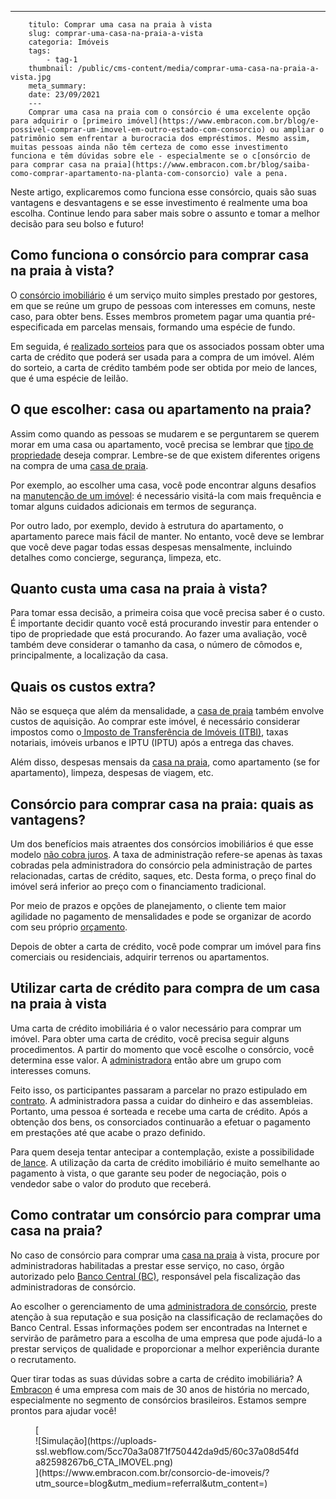 ---
        titulo: Comprar uma casa na praia à vista
        slug: comprar-uma-casa-na-praia-a-vista
        categoria: Imóveis
        tags:
            - tag-1
        thumbnail: /public/cms-content/media/comprar-uma-casa-na-praia-a-vista.jpg
        meta_summary: 
        date: 23/09/2021
        ---
        Comprar uma casa na praia com o consórcio é uma excelente opção para adquirir o [primeiro imóvel](https://www.embracon.com.br/blog/e-possivel-comprar-um-imovel-em-outro-estado-com-consorcio) ou ampliar o patrimônio sem enfrentar a burocracia dos empréstimos. Mesmo assim, muitas pessoas ainda não têm certeza de como esse investimento funciona e têm dúvidas sobre ele - especialmente se o c[onsórcio de para comprar casa na praia](https://www.embracon.com.br/blog/saiba-como-comprar-apartamento-na-planta-com-consorcio) vale a pena.

Neste artigo, explicaremos como funciona esse consórcio, quais são suas vantagens e desvantagens e se esse investimento é realmente uma boa escolha. Continue lendo para saber mais sobre o assunto e tomar a melhor decisão para seu bolso e futuro!

Como funciona o consórcio para comprar casa na praia à vista? 
--------------------------------------------------------------

O [consórcio imobiliário](https://www.embracon.com.br/blog/como-funciona-um-consorcio-de-imoveis-no-brasil) é um serviço muito simples prestado por gestores, em que se reúne um grupo de pessoas com interesses em comuns, neste caso, para obter bens. Esses membros prometem pagar uma quantia pré-especificada em parcelas mensais, formando uma espécie de fundo.

Em seguida, é [realizado sorteios](https://www.embracon.com.br/conhecaoconsorcio/como-sao-realizados-os-sorteios-nas-assembleias) para que os associados possam obter uma carta de crédito que poderá ser usada para a compra de um imóvel. Além do sorteio, a carta de crédito também pode ser obtida por meio de lances, que é uma espécie de leilão.

O que escolher: casa ou apartamento na praia? 
----------------------------------------------

Assim como quando as pessoas se mudarem e se perguntarem se querem morar em uma casa ou apartamento, você precisa se lembrar que [tipo de propriedade](https://www.embracon.com.br/blog/15-duvidas-sobre-consorcio-de-imoveis) deseja comprar. Lembre-se de que existem diferentes origens na compra de uma [casa de praia](https://www.embracon.com.br/blog/como-escolher-uma-casa-de-praia-perfeita).

Por exemplo, ao escolher uma casa, você pode encontrar alguns desafios na [manutenção de um imóvel](https://www.embracon.com.br/blog/manutencao-da-casa-como-realizar-e-qual-a-sua-importancia): é necessário visitá-la com mais frequência e tomar alguns cuidados adicionais em termos de segurança.

Por outro lado, por exemplo, devido à estrutura do apartamento, o apartamento parece mais fácil de manter. No entanto, você deve se lembrar que você deve pagar todas essas despesas mensalmente, incluindo detalhes como concierge, segurança, limpeza, etc.

Quanto custa uma casa na praia à vista? 
----------------------------------------

Para tomar essa decisão, a primeira coisa que você precisa saber é o custo. É importante decidir quanto você está procurando investir para entender o tipo de propriedade que está procurando. Ao fazer uma avaliação, você também deve considerar o tamanho da casa, o número de cômodos e, principalmente, a localização da casa.

Quais os custos extra? 
-----------------------

Não se esqueça que além da mensalidade, a [casa de praia](https://www.embracon.com.br/blog/guia-completo-para-uma-viagem-sustentavel-em-praias-paradisiacas) também envolve custos de aquisição. Ao comprar este imóvel, é necessário considerar impostos como o[ Imposto de Transferência de Imóveis (ITBI)](https://www.embracon.com.br/blog/entenda-o-que-e-o-itbi-e-quando-ele-deve-ser-pago), taxas notariais, imóveis urbanos e IPTU (IPTU) após a entrega das chaves.

Além disso, despesas mensais da [casa na praia](https://www.embracon.com.br/blog/conheca-as-sete-melhores-praias-de-ilhabela), como apartamento (se for apartamento), limpeza, despesas de viagem, etc.

Consórcio para comprar casa na praia: quais as vantagens? 
----------------------------------------------------------

Um dos benefícios mais atraentes dos consórcios imobiliários é que esse modelo [não cobra juros](https://www.embracon.com.br/blog/consorcio-nao-tem-juros-entenda). A taxa de administração refere-se apenas às taxas cobradas pela administradora do consórcio pela administração de partes relacionadas, cartas de crédito, saques, etc. Desta forma, o preço final do imóvel será inferior ao preço com o financiamento tradicional.

Por meio de prazos e opções de planejamento, o cliente tem maior agilidade no pagamento de mensalidades e pode se organizar de acordo com seu próprio [orçamento](https://www.embracon.com.br/blog/como-fazer-um-orcamento-familiar-sem-erro).

Depois de obter a carta de crédito, você pode comprar um imóvel para fins comerciais ou residenciais, adquirir terrenos ou apartamentos.

Utilizar carta de crédito para compra de um casa na praia à vista 
------------------------------------------------------------------

Uma carta de crédito imobiliária é o valor necessário para comprar um imóvel. Para obter uma carta de crédito, você precisa seguir alguns procedimentos. A partir do momento que você escolhe o consórcio, você determina esse valor. A [administradora](https://www.embracon.com.br/blog/como-escolher-uma-administradora-de-consorcio) então abre um grupo com interesses comuns.

Feito isso, os participantes passaram a parcelar no prazo estipulado em [contrato](https://www.embracon.com.br/blog/o-que-e-necessario-avaliar-no-contrato-de-consorcio). A administradora passa a cuidar do dinheiro e das assembleias. Portanto, uma pessoa é sorteada e recebe uma carta de crédito. Após a obtenção dos bens, os consorciados continuarão a efetuar o pagamento em prestações até que acabe o prazo definido.

Para quem deseja tentar antecipar a contemplação, existe a possibilidade de[ lance](https://www.embracon.com.br/blog/como-funciona-o-lance). A utilização da carta de crédito imobiliário é muito semelhante ao pagamento à vista, o que garante seu poder de negociação, pois o vendedor sabe o valor do produto que receberá.

Como contratar um consórcio para comprar uma casa na praia? 
------------------------------------------------------------

No caso de consórcio para comprar uma [casa na praia](https://www.embracon.com.br/blog/guia-de-como-comprar-uma-casa-na-praia-com-o-consorcio) à vista, procure por administradoras habilitadas a prestar esse serviço, no caso, órgão autorizado pelo [Banco Central (BC)](http://bcb.gov.br/estabilidadefinanceira/agenciasconsorcio), responsável pela fiscalização das administradoras de consórcio.

Ao escolher o gerenciamento de uma [administradora de consórcio](https://www.embracon.com.br/blog/como-escolher-uma-administradora-de-consorcio), preste atenção à sua reputação e sua posição na classificação de reclamações do Banco Central. Essas informações podem ser encontradas na Internet e servirão de parâmetro para a escolha de uma empresa que pode ajudá-lo a prestar serviços de qualidade e proporcionar a melhor experiência durante o recrutamento.

Quer tirar todas as suas dúvidas sobre a carta de crédito imobiliária? A [Embracon](https://www.embracon.com.br/blog/como-escolher-uma-administradora-de-consorcio) é uma empresa com mais de 30 anos de história no mercado, especialmente no segmento de consórcios brasileiros. Estamos sempre prontos para ajudar você!

<figure class="w-richtext-figure-type-image w-richtext-align-center">[<div>![Simulação](https://uploads-ssl.webflow.com/5cc70a3a0871f750442da9d5/60c37a08d54fda82598267b6_CTA_IMOVEL.png)</div>](https://www.embracon.com.br/consorcio-de-imoveis/?utm_source=blog&utm_medium=referral&utm_content=)</figure>
        